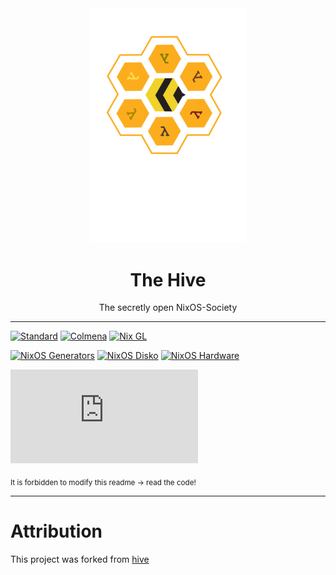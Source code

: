 <div align="center">
  <img src="logo.svg" width="250" />
  <h1>The Hive</h1>
  <p>The secretly open NixOS-Society</span>
</div>

---

[![Standard](https://img.shields.io/badge/Nix-Standard-green?style=for-the-badge&logo=NixOS)](https://github.com/divnix/std)
[![Colmena](https://img.shields.io/badge/Nix-Colmena-yellow?style=for-the-badge&logo=NixOS)](https://github.com/zhaofengli/colmena)
[![Nix GL](https://img.shields.io/badge/Nix-GL-orange?style=for-the-badge&logo=NixOS)](https://github.com/guibou/nixGL)

[![NixOS Generators](https://img.shields.io/badge/NixOS-generators-yellowgreen?style=for-the-badge&logo=NixOS)](https://github.com/nix-community/nixos-generators)
[![NixOS Disko](https://img.shields.io/badge/NixOS-disko-blue?style=for-the-badge&logo=NixOS)](https://github.com/nix-community/disko)
[![NixOS Hardware](https://img.shields.io/badge/NixOS-hardware-lightgrey?style=for-the-badge&logo=NixOS)](https://github.com/nixos/nixos-hardware)

[![Support room on Matrix](https://img.shields.io/matrix/hive-std-nix:matrix.org?server_fqdn=matrix.org&style=for-the-badge)](https://matrix.to/#/#hive-std-nix:matrix.org)

<sub>It is forbidden to modify this readme &rarr; read the code!</sub>

---

# Attribution

This project was forked from [hive](https://github.com/divnix/hive)
